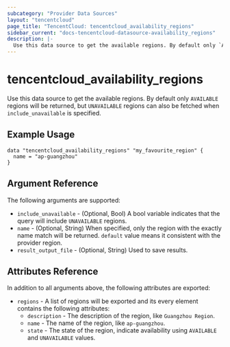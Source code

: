 ```yaml
---
subcategory: "Provider Data Sources"
layout: "tencentcloud"
page_title: "TencentCloud: tencentcloud_availability_regions"
sidebar_current: "docs-tencentcloud-datasource-availability_regions"
description: |-
  Use this data source to get the available regions. By default only `AVAILABLE` regions will be returned, but `UNAVAILABLE` regions can also be fetched when `include_unavailable` is specified.
---
```


# tencentcloud_availability_regions

Use this data source to get the available regions. By default only `AVAILABLE` regions will be returned, but `UNAVAILABLE` regions can also be fetched when `include_unavailable` is specified.

## Example Usage

```hcl
data "tencentcloud_availability_regions" "my_favourite_region" {
  name = "ap-guangzhou"
}
```

## Argument Reference

The following arguments are supported:

* `include_unavailable` - (Optional, Bool) A bool variable indicates that the query will include `UNAVAILABLE` regions.
* `name` - (Optional, String) When specified, only the region with the exactly name match will be returned. `default` value means it consistent with the provider region.
* `result_output_file` - (Optional, String) Used to save results.

## Attributes Reference

In addition to all arguments above, the following attributes are exported:

* `regions` - A list of regions will be exported and its every element contains the following attributes:
  * `description` - The description of the region, like `Guangzhou Region`.
  * `name` - The name of the region, like `ap-guangzhou`.
  * `state` - The state of the region, indicate availability using `AVAILABLE` and `UNAVAILABLE` values.




